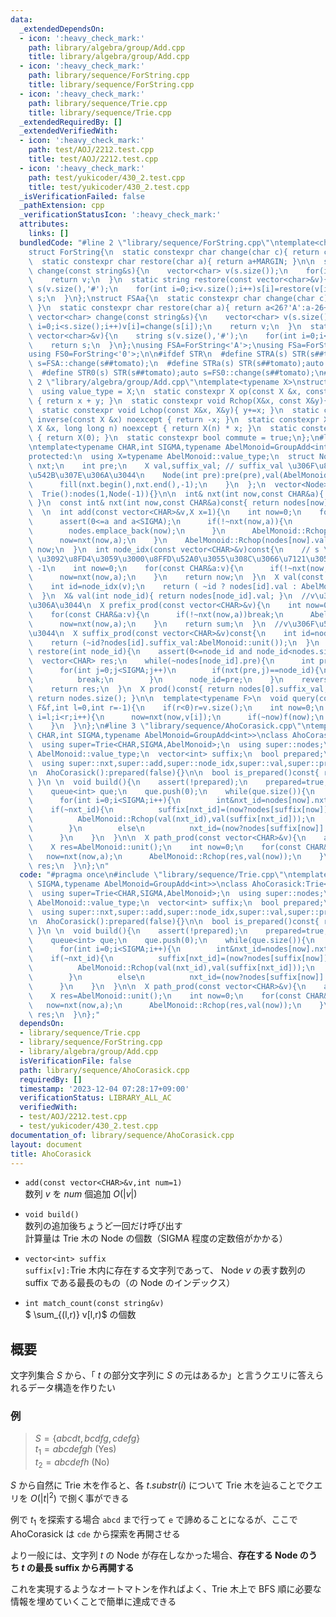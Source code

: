 ```yaml
---
data:
  _extendedDependsOn:
  - icon: ':heavy_check_mark:'
    path: library/algebra/group/Add.cpp
    title: library/algebra/group/Add.cpp
  - icon: ':heavy_check_mark:'
    path: library/sequence/ForString.cpp
    title: library/sequence/ForString.cpp
  - icon: ':heavy_check_mark:'
    path: library/sequence/Trie.cpp
    title: library/sequence/Trie.cpp
  _extendedRequiredBy: []
  _extendedVerifiedWith:
  - icon: ':heavy_check_mark:'
    path: test/AOJ/2212.test.cpp
    title: test/AOJ/2212.test.cpp
  - icon: ':heavy_check_mark:'
    path: test/yukicoder/430_2.test.cpp
    title: test/yukicoder/430_2.test.cpp
  _isVerificationFailed: false
  _pathExtension: cpp
  _verificationStatusIcon: ':heavy_check_mark:'
  attributes:
    links: []
  bundledCode: "#line 2 \"library/sequence/ForString.cpp\"\ntemplate<char MARGIN>\n\
    struct ForString{\n  static constexpr char change(char c){ return c-MARGIN; }\n\
    \  static constexpr char restore(char a){ return a+MARGIN; }\n\n  static vector<char>\
    \ change(const string&s){\n    vector<char> v(s.size());\n    for(int i=0;i<s.size();i++)v[i]=change(s[i]);\n\
    \    return v;\n  }\n  static string restore(const vector<char>&v){\n    string\
    \ s(v.size(),'#');\n    for(int i=0;i<v.size();i++)s[i]=restore(v[i]);\n    return\
    \ s;\n  }\n};\nstruct FSAa{\n  static constexpr char change(char c){ return c<='Z'?c-'A':26+c-'a';\
    \ }\n  static constexpr char restore(char a){ return a<26?'A':a-26+'a'; }\n  static\
    \ vector<char> change(const string&s){\n    vector<char> v(s.size());\n    for(int\
    \ i=0;i<s.size();i++)v[i]=change(s[i]);\n    return v;\n  }\n  static string restore(const\
    \ vector<char>&v){\n    string s(v.size(),'#');\n    for(int i=0;i<v.size();i++)s[i]=restore(v[i]);\n\
    \    return s;\n  }\n};\nusing FSA=ForString<'A'>;\nusing FSa=ForString<'a'>;\n\
    using FS0=ForString<'0'>;\n\n#ifdef STR\n  #define STRA(s) STR(s##tomato);auto\
    \ s=FSA::change(s##tomato);\n  #define STRa(s) STR(s##tomato);auto s=FSa::change(s##tomato);\n\
    \  #define STR0(s) STR(s##tomato);auto s=FS0::change(s##tomato);\n#endif\n#line\
    \ 2 \"library/algebra/group/Add.cpp\"\ntemplate<typename X>\nstruct GroupAdd {\n\
    \  using value_type = X;\n  static constexpr X op(const X &x, const X &y) noexcept\
    \ { return x + y; }\n  static constexpr void Rchop(X&x, const X&y){ x+=y; }\n\
    \  static constexpr void Lchop(const X&x, X&y){ y+=x; }\n  static constexpr X\
    \ inverse(const X &x) noexcept { return -x; }\n  static constexpr X power(const\
    \ X &x, long long n) noexcept { return X(n) * x; }\n  static constexpr X unit()\
    \ { return X(0); }\n  static constexpr bool commute = true;\n};\n#line 4 \"library/sequence/Trie.cpp\"\
    \ntemplate<typename CHAR,int SIGMA,typename AbelMonoid=GroupAdd<int>>\nclass Trie{\n\
    protected:\n  using X=typename AbelMonoid::value_type;\n  struct Node{\n    array<int,SIGMA>\
    \ nxt;\n    int pre;\n    X val,suffix_val; // suffix_val \u306F\u81EA\u8EAB\u3092\
    \u542B\u307E\u306A\u3044\n    Node(int pre):pre(pre),val(AbelMonoid::unit()),suffix_val(AbelMonoid::unit()){\n\
    \      fill(nxt.begin(),nxt.end(),-1);\n    }\n  };\n  vector<Node> nodes;\npublic:\n\
    \  Trie():nodes(1,Node(-1)){}\n\n  int& nxt(int now,const CHAR&a){ return nodes[now].nxt[a];\
    \ }\n  const int& nxt(int now,const CHAR&a)const{ return nodes[now].nxt[a]; }\n\
    \  \n  int add(const vector<CHAR>&v,X x=1){\n    int now=0;\n    for(const CHAR&a:v){\n\
    \      assert(0<=a and a<SIGMA);\n      if(!~nxt(now,a)){\n        nxt(now,a)=nodes.size();\n\
    \        nodes.emplace_back(now);\n      }\n      AbelMonoid::Rchop(nodes[now].suffix_val,x);\n\
    \      now=nxt(now,a);\n    }\n    AbelMonoid::Rchop(nodes[now].val,x);\n    return\
    \ now;\n  }\n  int node_idx(const vector<CHAR>&v)const{\n    // s \u306E Node\
    \ \u3092\u8FD4\u3059\u3000\u8FFD\u52A0\u3055\u308C\u3066\u7121\u3051\u308C\u3070\
    \ -1\n    int now=0;\n    for(const CHAR&a:v){\n      if(!~nxt(now,a))return -1;\n\
    \      now=nxt(now,a);\n    }\n    return now;\n  }\n  X val(const vector<CHAR>&v){\n\
    \    int id=node_idx(v);\n    return ( ~id ? nodes[id].val : AbelMonoid::unit());\n\
    \  }\n  X& val(int node_id){ return nodes[node_id].val; }\n  //v\u306F\u542B\u307E\
    \u306A\u3044\n  X prefix_prod(const vector<CHAR>&v){\n    int now=0;\n    X sum=AbelMonoid::unit();\n\
    \    for(const CHAR&a:v){\n      if(!~nxt(now,a))break;\n      AbelMonoid::Rchop(sum,nodes[now].val);\n\
    \      now=nxt(now,a);\n    }\n    return sum;\n  }\n  //v\u306F\u542B\u307E\u306A\
    \u3044\n  X suffix_prod(const vector<CHAR>&v)const{\n    int id=node_idx(v);\n\
    \    return (~id?nodes[id].suffix_val:AbelMonoid::unit());\n  }\n  vector<CHAR>\
    \ restore(int node_id){\n    assert(0<=node_id and node_id<nodes.size());\n  \
    \  vector<CHAR> res;\n    while(~nodes[node_id].pre){\n      int pre=nodes[node_id].pre;\n\
    \      for(int j=0;j<SIGMA;j++)\n        if(nxt(pre,j)==node_id){\n          res.push_back(j);\n\
    \          break;\n        }\n      node_id=pre;\n    }\n    reverse(res.begin(),res.end());\n\
    \    return res;\n  }\n  X prod()const{ return nodes[0].suffix_val; }\n  int size()const{\
    \ return nodes.size(); }\n\n  template<typename F>\n  void query(const vector<CHAR>&v,const\
    \ F&f,int l=0,int r=-1){\n    if(r<0)r=v.size();\n    int now=0;\n    for(int\
    \ i=l;i<r;i++){\n      now=nxt(now,v[i]);\n      if(~now)f(now);\n      else break;\n\
    \    }\n  }\n};\n#line 3 \"library/sequence/AhoCorasick.cpp\"\ntemplate<typename\
    \ CHAR,int SIGMA,typename AbelMonoid=GroupAdd<int>>\nclass AhoCorasick:Trie<CHAR,SIGMA,AbelMonoid>{\n\
    \  using super=Trie<CHAR,SIGMA,AbelMonoid>;\n  using super::nodes;\n  using X=typename\
    \ AbelMonoid::value_type;\n  vector<int> suffix;\n  bool prepared;\npublic:\n\
    \  using super::nxt,super::add,super::node_idx,super::val,super::prefix_prod,super::suffix_prod,super::query,super::restore,super::prod,super::size;\n\
    \n  AhoCorasick():prepared(false){}\n\n  bool is_prepared()const{ return prepared;\
    \ }\n \n  void build(){\n    assert(!prepared);\n    prepared=true;\n    suffix.resize(nodes.size());\n\
    \    queue<int> que;\n    que.push(0);\n    while(que.size()){\n      int now=que.front();que.pop();\n\
    \      for(int i=0;i<SIGMA;i++){\n        int&nxt_id=nodes[now].nxt[i];\n    \
    \    if(~nxt_id){\n          suffix[nxt_id]=(now?nodes[suffix[now]].nxt[i]:0);\n\
    \          AbelMonoid::Rchop(val(nxt_id),val(suffix[nxt_id]));\n          que.push(nxt_id);\n\
    \        }\n        else\n          nxt_id=(now?nodes[suffix[now]].nxt[i]:0);\n\
    \      }\n    }\n  }\n\n  X path_prod(const vector<CHAR>&v){\n    assert(prepared);\n\
    \    X res=AbelMonoid::unit();\n    int now=0;\n    for(const CHAR&a:v){\n   \
    \   now=nxt(now,a);\n      AbelMonoid::Rchop(res,val(now));\n    }\n    return\
    \ res;\n  }\n};\n"
  code: "#pragma once\n#include \"library/sequence/Trie.cpp\"\ntemplate<typename CHAR,int\
    \ SIGMA,typename AbelMonoid=GroupAdd<int>>\nclass AhoCorasick:Trie<CHAR,SIGMA,AbelMonoid>{\n\
    \  using super=Trie<CHAR,SIGMA,AbelMonoid>;\n  using super::nodes;\n  using X=typename\
    \ AbelMonoid::value_type;\n  vector<int> suffix;\n  bool prepared;\npublic:\n\
    \  using super::nxt,super::add,super::node_idx,super::val,super::prefix_prod,super::suffix_prod,super::query,super::restore,super::prod,super::size;\n\
    \n  AhoCorasick():prepared(false){}\n\n  bool is_prepared()const{ return prepared;\
    \ }\n \n  void build(){\n    assert(!prepared);\n    prepared=true;\n    suffix.resize(nodes.size());\n\
    \    queue<int> que;\n    que.push(0);\n    while(que.size()){\n      int now=que.front();que.pop();\n\
    \      for(int i=0;i<SIGMA;i++){\n        int&nxt_id=nodes[now].nxt[i];\n    \
    \    if(~nxt_id){\n          suffix[nxt_id]=(now?nodes[suffix[now]].nxt[i]:0);\n\
    \          AbelMonoid::Rchop(val(nxt_id),val(suffix[nxt_id]));\n          que.push(nxt_id);\n\
    \        }\n        else\n          nxt_id=(now?nodes[suffix[now]].nxt[i]:0);\n\
    \      }\n    }\n  }\n\n  X path_prod(const vector<CHAR>&v){\n    assert(prepared);\n\
    \    X res=AbelMonoid::unit();\n    int now=0;\n    for(const CHAR&a:v){\n   \
    \   now=nxt(now,a);\n      AbelMonoid::Rchop(res,val(now));\n    }\n    return\
    \ res;\n  }\n};"
  dependsOn:
  - library/sequence/Trie.cpp
  - library/sequence/ForString.cpp
  - library/algebra/group/Add.cpp
  isVerificationFile: false
  path: library/sequence/AhoCorasick.cpp
  requiredBy: []
  timestamp: '2023-12-04 07:28:17+09:00'
  verificationStatus: LIBRARY_ALL_AC
  verifiedWith:
  - test/AOJ/2212.test.cpp
  - test/yukicoder/430_2.test.cpp
documentation_of: library/sequence/AhoCorasick.cpp
layout: document
title: AhoCorasick
---
```

* ```add(const vector<CHAR>&v,int num=1)```  
数列 $v$ を $num$ 個追加
$O(|v|)$

* ```void build()```  
数列の追加後ちょうど一回だけ呼び出す  
計算量は Trie 木の Node の個数（SIGMA 程度の定数倍がかかる）

* ```vector<int> suffix```  
```suffix[v]:```Trie 木内に存在する文字列であって、 Node $v$ の表す数列の suffix である最長のもの（の Node のインデックス）

* ```int match_count(const string&v)```  
$ \sum_{(l,r)} v[l,r)$ の個数 

## 概要
文字列集合 $S$ から、「 $t$ の部分文字列に $S$ の元はあるか」と言うクエリに答えられるデータ構造を作りたい  

### 例
>$S=\{abcdt,bcdfg,cdefg\}$  
>$t_1=abcdefgh$ (Yes)  
>$t_2=abcdefh$ (No)  


$S$ から自然に Trie 木を作ると、各 $t.substr(i)$ について Trie 木を辿ることでクエリを $O(|t|^2)$ で捌く事ができる  

例で $t_1$ を探索する場合 ```abcd``` まで行って ```e``` で諦めることになるが、ここで AhoCorasick は ```cde``` から探索を再開させる

より一般には、文字列 $t$ の Node が存在しなかった場合、**存在する Node のうち $t$ の最長 suffix から再開する**  

これを実現するようなオートマトンを作ればよく、Trie 木上で BFS 順に必要な情報を埋めていくことで簡単に達成できる